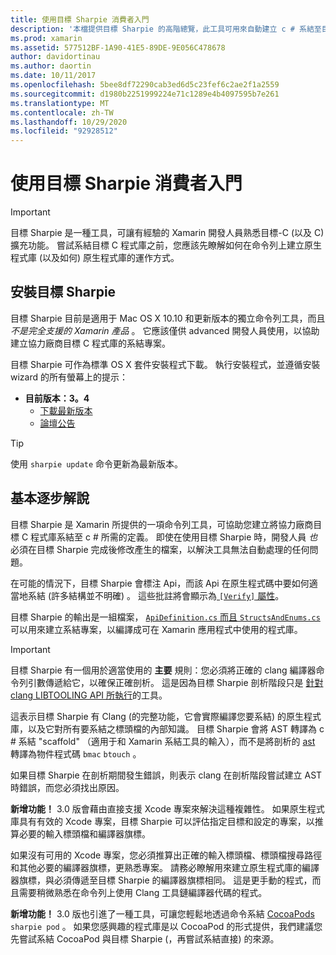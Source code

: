 ```yaml
---
title: 使用目標 Sharpie 消費者入門
description: '本檔提供目標 Sharpie 的高階總覽，此工具可用來自動建立 c # 系結至目標 C 程式碼。'
ms.prod: xamarin
ms.assetid: 577512BF-1A90-41E5-89DE-9E056C478678
author: davidortinau
ms.author: daortin
ms.date: 10/11/2017
ms.openlocfilehash: 5bee8df72290cab3ed6d5c23fef6c2ae2f1a2559
ms.sourcegitcommit: d1980b2251999224e71c1289e4b4097595b7e261
ms.translationtype: MT
ms.contentlocale: zh-TW
ms.lasthandoff: 10/29/2020
ms.locfileid: "92928512"
---
```

# <a name="getting-started-with-objective-sharpie"></a>使用目標 Sharpie 消費者入門

> [!IMPORTANT]
> 目標 Sharpie 是一種工具，可讓有經驗的 Xamarin 開發人員熟悉目標-C (以及 C) 擴充功能。 嘗試系結目標 C 程式庫之前，您應該先瞭解如何在命令列上建立原生程式庫 (以及如何) 原生程式庫的運作方式。

<a name="installing"></a>

## <a name="installing-objective-sharpie"></a>安裝目標 Sharpie

目標 Sharpie 目前是適用于 Mac OS X 10.10 和更新版本的獨立命令列工具，而且 _不是完全支援的 Xamarin 產品_ 。 它應該僅供 advanced 開發人員使用，以協助建立協力廠商目標 C 程式庫的系結專案。

目標 Sharpie 可作為標準 OS X 套件安裝程式下載。
執行安裝程式，並遵循安裝 wizard 的所有螢幕上的提示：

- **目前版本：3。4**
  - [下載最新版本](https://aka.ms/objective-sharpie)
  - [論壇公告](https://forums.xamarin.com/discussion/104800/objective-sharpie-3-4)

> [!TIP]
> 使用 `sharpie update` 命令更新為最新版本。

## <a name="basic-walkthrough"></a>基本逐步解說

目標 Sharpie 是 Xamarin 所提供的一項命令列工具，可協助您建立將協力廠商目標 C 程式庫系結至 c # 所需的定義。
即使在使用目標 Sharpie 時，開發人員 *也* 必須在目標 Sharpie 完成後修改產生的檔案，以解決工具無法自動處理的任何問題。

在可能的情況下，目標 Sharpie 會標注 Api，而該 Api 在原生程式碼中要如何適當地系結 (許多結構並不明確) 。
這些批註將會顯示為[ `[Verify]` 屬性](~/cross-platform/macios/binding/objective-sharpie/platform/verify.md)。

目標 Sharpie 的輸出是一組檔案， [ `ApiDefinition.cs` 而且 `StructsAndEnums.cs` ](~/cross-platform/macios/binding/objective-sharpie/platform/apidefinitions-structsandenums.md)可以用來建立系結專案，以編譯成可在 Xamarin 應用程式中使用的程式庫。

> [!IMPORTANT]
> 目標 Sharpie 有一個用於適當使用的 **主要** 規則：您必須將正確的 clang 編譯器命令列引數傳遞給它，以確保正確剖析。 這是因為目標 Sharpie 剖析階段只是 [針對 clang LIBTOOLING API 所執行](https://clang.llvm.org/docs/LibTooling.html)的工具。

這表示目標 Sharpie 有 Clang (的完整功能，它會實際編譯您要系結) 的原生程式庫，以及它對所有要系結之標頭檔的內部知識。
目標 Sharpie 會將 AST 轉譯為 c # 系結 "scaffold" （適用于和 Xamarin 系結工具的輸入），而不是將剖析的 [ast](https://en.wikipedia.org/wiki/Abstract_syntax_tree) 轉譯為物件程式碼 `bmac` `btouch` 。

如果目標 Sharpie 在剖析期間發生錯誤，則表示 clang 在剖析階段嘗試建立 AST 時錯誤，而您必須找出原因。

**新增功能！** 3.0 版會藉由直接支援 Xcode 專案來解決這種複雜性。 如果原生程式庫具有有效的 Xcode 專案，目標 Sharpie 可以評估指定目標和設定的專案，以推算必要的輸入標頭檔和編譯器旗標。

如果沒有可用的 Xcode 專案，您必須推算出正確的輸入標頭檔、標頭檔搜尋路徑和其他必要的編譯器旗標，更熟悉專案。 請務必瞭解用來建立原生程式庫的編譯器旗標，與必須傳遞至目標 Sharpie 的編譯器旗標相同。 這是更手動的程式，而且需要稍微熟悉在命令列上使用 Clang 工具鏈編譯器代碼的程式。

**新增功能！** 3.0 版也引進了一種工具，可讓您輕鬆地透過命令系結 [CocoaPods](https://cocoapods.org) `sharpie pod` 。
如果您感興趣的程式庫是以 CocoaPod 的形式提供，我們建議您先嘗試系結 CocoaPod 與目標 Sharpie (，再嘗試系結直接) 的來源。
